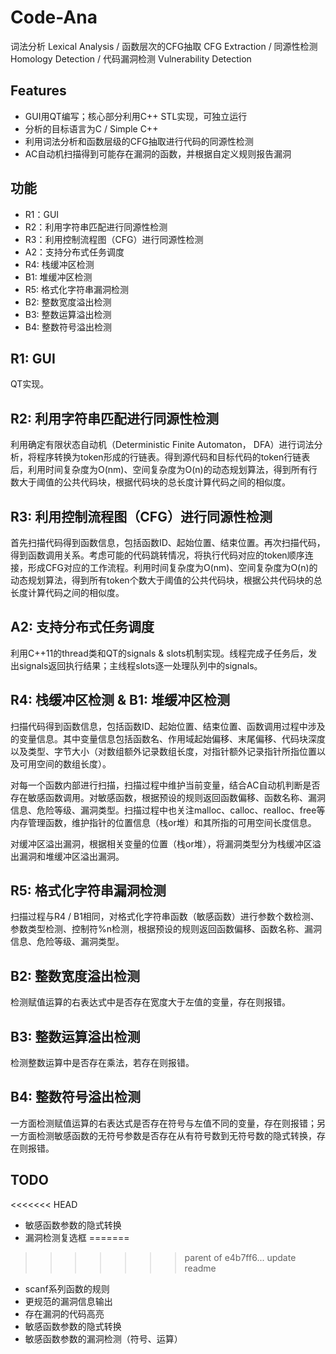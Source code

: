 # Code-Ana

词法分析 Lexical Analysis / 函数层次的CFG抽取 CFG Extraction / 同源性检测 Homology Detection / 代码漏洞检测 Vulnerability Detection



## Features

- GUI用QT编写；核心部分利用C++ STL实现，可独立运行
- 分析的目标语言为C / Simple C++
- 利用词法分析和函数层级的CFG抽取进行代码的同源性检测
- AC自动机扫描得到可能存在漏洞的函数，并根据自定义规则报告漏洞



## 功能

- R1：GUI
- R2：利用字符串匹配进行同源性检测
- R3：利用控制流程图（CFG）进行同源性检测
- A2：支持分布式任务调度
- R4: 栈缓冲区检测
- B1: 堆缓冲区检测
- R5: 格式化字符串漏洞检测
- B2: 整数宽度溢出检测
- B3: 整数运算溢出检测
- B4: 整数符号溢出检测



## R1: GUI

QT实现。



## R2: 利用字符串匹配进行同源性检测

利用确定有限状态自动机（Deterministic Finite Automaton， DFA）进行词法分析，将程序转换为token形成的行链表。得到源代码和目标代码的token行链表后，利用时间复杂度为O(nm)、空间复杂度为O(n)的动态规划算法，得到所有行数大于阈值的公共代码块，根据代码块的总长度计算代码之间的相似度。



## R3: 利用控制流程图（CFG）进行同源性检测

首先扫描代码得到函数信息，包括函数ID、起始位置、结束位置。再次扫描代码，得到函数调用关系。考虑可能的代码跳转情况，将执行代码对应的token顺序连接，形成CFG对应的工作流程。利用时间复杂度为O(nm)、空间复杂度为O(n)的动态规划算法，得到所有token个数大于阈值的公共代码块，根据公共代码块的总长度计算代码之间的相似度。



## A2: 支持分布式任务调度

利用C++11的thread类和QT的signals & slots机制实现。线程完成子任务后，发出signals返回执行结果；主线程slots逐一处理队列中的signals。



## R4: 栈缓冲区检测 & B1: 堆缓冲区检测

扫描代码得到函数信息，包括函数ID、起始位置、结束位置、函数调用过程中涉及的变量信息。其中变量信息包括函数名、作用域起始偏移、末尾偏移、代码块深度以及类型、字节大小（对数组额外记录数组长度，对指针额外记录指针所指位置以及可用空间的数组长度）。

对每一个函数内部进行扫描，扫描过程中维护当前变量，结合AC自动机判断是否存在敏感函数调用。对敏感函数，根据预设的规则返回函数偏移、函数名称、漏洞信息、危险等级、漏洞类型。扫描过程中也关注malloc、calloc、realloc、free等内存管理函数，维护指针的位置信息（栈or堆）和其所指的可用空间长度信息。

对缓冲区溢出漏洞，根据相关变量的位置（栈or堆），将漏洞类型分为栈缓冲区溢出漏洞和堆缓冲区溢出漏洞。



## R5: 格式化字符串漏洞检测

扫描过程与R4 / B1相同，对格式化字符串函数（敏感函数）进行参数个数检测、参数类型检测、控制符%n检测，根据预设的规则返回函数偏移、函数名称、漏洞信息、危险等级、漏洞类型。



## B2: 整数宽度溢出检测

检测赋值运算的右表达式中是否存在宽度大于左值的变量，存在则报错。



## B3: 整数运算溢出检测

检测整数运算中是否存在乘法，若存在则报错。



## B4: 整数符号溢出检测

一方面检测赋值运算的右表达式是否存在符号与左值不同的变量，存在则报错；另一方面检测敏感函数的无符号参数是否存在从有符号数到无符号数的隐式转换，存在则报错。



## TODO

<<<<<<< HEAD
- 敏感函数参数的隐式转换
- 漏洞检测复选框
=======
>>>>>>> parent of e4b7ff6... update readme
- scanf系列函数的规则
- 更规范的漏洞信息输出
- 存在漏洞的代码高亮
- 敏感函数参数的隐式转换
- 敏感函数参数的漏洞检测（符号、运算）